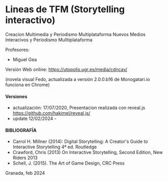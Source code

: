 # Lineas de TFM (Storytelling interactivo)
Creacion Multimedia y Periodismo Multiplataforma 
Nuevos Medios Interacivos y Periodismo Mulltiplataforma 

Profesores: 

- Miguel Gea 


Versión Web online: https://utopolis.ugr.es/media/cdncav/

(novela visual  Fedo, actualizada a versión 2.0.0.b16 de Monogatari.io  funciona en Chrome)

#### Versiones



* actualización: 17/07/2020, Presentacion realizada con reveal.js https://github.com/hakimel/reveal.js/ 
* update 12/02/2024 - 



#### BIBLIOGRAFÍA

- Carrol H. Millner (2014): Digital Storytelling: A Creator's Guide to Interactive Storytelling 4ª ed. Routledge
- Crawford, Chris (2013) On Interactive Storytelling, Second Edition, New Riders 2013
- Schell, J. (2015). The Art of Game Design, CRC Press

Granada, feb 2024
